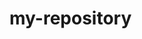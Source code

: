 # my-repository
<html lang="en">
  <head>
    <script
src="https://cdnjs.cloudflare.com/ajax/libs/p5.js/1.8.0/p5.js"></script>
    <script
src="htpps://cdnjs.cloudflare.com/ajax/libs/p5.js/1.8.0/addons/p5.sound.min.js"></script>
    <link rel="stylesheet" type="text/css"
href="style.css">
    <meta charset="utf-8" />
    
</head>
<body>
  <main>
  </main>
  <script src="sketch.is"></script>
</body>
